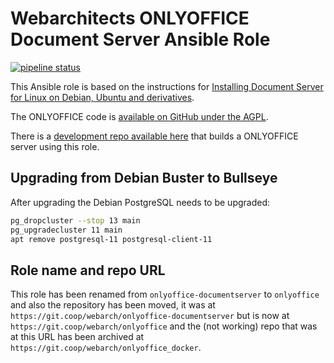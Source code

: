 # Webarchitects ONLYOFFICE Document Server Ansible Role

[![pipeline status](https://git.coop/webarch/onlyoffice/badges/master/pipeline.svg)](https://git.coop/webarch/onlyoffice/-/commits/master)

This Ansible role is based on the instructions for [Installing Document Server for Linux on Debian, Ubuntu and derivatives](https://helpcenter.onlyoffice.com/server/linux/document/linux-installation.aspx).

The ONLYOFFICE code is [available on GitHub under the AGPL](https://github.com/ONLYOFFICE/DocumentServer).

There is a [development repo available here](https://git.coop/webarch/nextcloud-server) that builds a ONLYOFFICE server using this role.

## Upgrading from Debian Buster to Bullseye

After upgrading the Debian PostgreSQL needs to be upgraded:

```bash
pg_dropcluster --stop 13 main
pg_upgradecluster 11 main
apt remove postgresql-11 postgresql-client-11
```

## Role name and repo URL

This role has been renamed from `onlyoffice-documentserver` to `onlyoffice` and also the repository has been moved, it was at `https://git.coop/webarch/onlyoffice-documentserver` but is now at `https://git.coop/webarch/onlyoffice` and the (not working) repo that was at this URL has been archived at `https://git.coop/webarch/onlyoffice_docker`.
